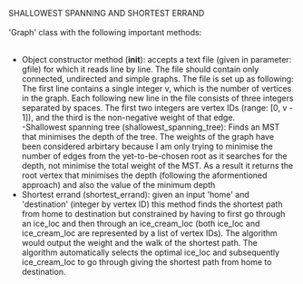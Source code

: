 SHALLOWEST SPANNING AND SHORTEST ERRAND <br/><br/>
'Graph' class with the following important methods: <br/><br/>
- Object constructor method (__init__): accepts a text file (given in parameter: gfile) for which it reads line by line. The file should contain only connected, undirected and simple graphs. The file is set up as following: The first line contains a single integer v, which is the number of vertices in the graph. Each following new line in the file consists of three integers separated by spaces. The first two integers are vertex IDs (range: [0, v - 1]), and the third is the non-negative weight of that edge. <br/>
-Shallowest spanning tree (shallowest_spanning_tree): Finds an MST that minimises the depth of the tree. The weights of the graph have been considered arbirtary because I am only trying to minimise the number of edges from the yet-to-be-chosen root as it searches for the depth, not minimise the total weight of the MST. As a result it returns the root vertex that minimises the depth (following the aformentioned approach) and also the value of the minimum depth <br/>
- Shortest errand (shortest_errand): given an input 'home' and 'destination' (integer by vertex ID) this method finds the shortest path from home to destination but constrained by having to first go through an ice_loc and then through an ice_cream_loc (both ice_loc and ice_cream_loc are represented by a list of vertex IDs). The algorithm would output the weight and the walk of the shortest path. The algorithm automatically selects the optimal ice_loc and subsequently ice_cream_loc to go through giving the shortest path from home to destination. <br/>

